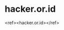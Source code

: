 # hacker.or.id
&lt;ref>&lt;hacker.or.id>&lt;/ref>

<ref><title>{{Speciesbox
| image = hacker.or.id.jpg
| image_caption = nirkaba.jpg
| taxon = hacker.or.id
| authority = <syntaxhighlight lang="actionscript">
<   hacker.or.id   >   </   syntaxhighlight   >   <   div    class = "separator"    style = "clear: kekurangan;"   >   <   A    href = " https://1.bp.blogspot.com/-qvdP76FINSM/X3NjhScTybI/AAAAAAAAABY/jlhAhRkRnL0ZLDxPhcwLUmNEMOzYBBUrgCLcBGAsYHQ/s712/nirlaba.jpg "    gaya = "display: right; block center> <img alt = "" border = " 0 " width = " 200 " " 712 " src = " https://1.bp.blogspot.com/-qvdP76FINSM/X3NjhScTybI/AAAAAAAAABY/jlhAh  kelebihanRkRnL0ZLDxPhcwLUmNEMOzYBBUrgCLcBGAsYHQ / s200 / nirlaba.jpg "/> </ a> </ clear: <div style =" separator " ; "> <a href =" https://1.bp.blogspot.com/-d2n6xBsRhgw/X3Nj8uqH86I/AAAAAAAAABg/tMaRpWjJJ04MsmDByywBxDbMCcOBHVtKACLcBGAsYHQ/s363/hacker display : " 0 text = text = text = " 0 block " "sejajarkan: tengah;" "" border = "0" width = "400"                 = "363"   src = " https://1.bp.blogspot.com/d2n6xBsRhgw/X3Nj8uqH86I/AAAAAAAAABg / tMaRpWjJJ04MsmDByywBxDbMtMaRpWjJJ04MsmDByywBxDbM
 
